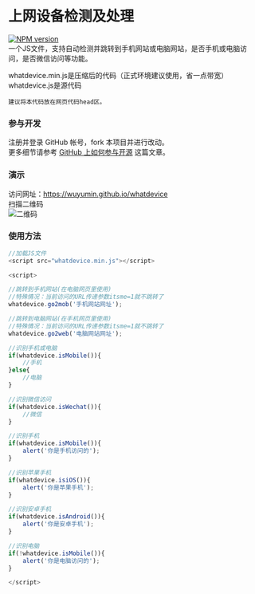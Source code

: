# 上网设备检测及处理
[![NPM version][npm-image]][npm-url]  
一个JS文件，支持自动检测并跳转到手机网站或电脑网站，是否手机或电脑访问，是否微信访问等功能。  
  
whatdevice.min.js是压缩后的代码（正式环境建议使用，省一点带宽）  
whatdevice.js是源代码  
  
`建议将本代码放在网页代码head区。`  
  
### 参与开发
注册并登录 GitHub 帐号，fork 本项目并进行改动。  
更多细节请参考 [GitHub 上如何参与开源](https://github.com/wuyumin/tutorial/blob/master/zh-cn/Git/pullrequest.md) 这篇文章。  

### 演示
访问网址：<https://wuyumin.github.io/whatdevice>  
扫描二维码  
![二维码](https://wuyumin.github.io/whatdevice/assets/img/qrcode.png "二维码")  

### 使用方法
```javascript
//加载JS文件
<script src="whatdevice.min.js"></script>

<script>

//跳转到手机网站(在电脑网页里使用)
//特殊情况：当前访问的URL传递参数itsme=1就不跳转了
whatdevice.go2mob('手机网站网址');

//跳转到电脑网站(在手机网页里使用)
//特殊情况：当前访问的URL传递参数itsme=1就不跳转了
whatdevice.go2web('电脑网站网址');

//识别手机或电脑
if(whatdevice.isMobile()){
    //手机
}else{
    //电脑
}

//识别微信访问
if(whatdevice.isWechat()){
    //微信
}

//识别手机
if(whatdevice.isMobile()){
    alert('你是手机访问的');
}

//识别苹果手机
if(whatdevice.isiOS()){
    alert('你是苹果手机');
}

//识别安卓手机
if(whatdevice.isAndroid()){
    alert('你是安卓手机');
}

//识别电脑
if(!whatdevice.isMobile()){
    alert('你是电脑访问的');
}

</script>
```

[npm-url]: https://www.npmjs.com/package/whatdevice
[npm-image]: https://img.shields.io/npm/v/whatdevice.svg